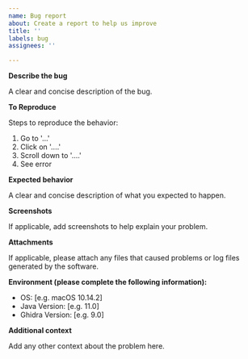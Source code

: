 ```yaml
---
name: Bug report
about: Create a report to help us improve
title: ''
labels: bug
assignees: ''

---
```


**Describe the bug**

A clear and concise description of the bug.

**To Reproduce**

Steps to reproduce the behavior:
1. Go to '...'
2. Click on '....'
3. Scroll down to '....'
4. See error

**Expected behavior**

A clear and concise description of what you expected to happen.

**Screenshots**

If applicable, add screenshots to help explain your problem.

**Attachments**

If applicable, please attach any files that caused problems or log files generated by the software.

**Environment (please complete the following information):**

 - OS: [e.g. macOS 10.14.2]
 - Java Version: [e.g. 11.0]
 - Ghidra Version: [e.g. 9.0]

**Additional context**

Add any other context about the problem here.
